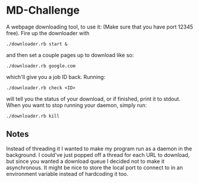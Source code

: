 # MD-Challenge

A webpage downloading tool, to use it:
(Make sure that you have port 12345 free).
Fire up the downloader with
```
./downloader.rb start &
```
and then set a couple pages up to download like so:
```
./downloader.rb google.com
```
which'll give you a job ID back.
Running:
```
./downloader.rb check <ID>
```
will tell you the status of your download, or if finished, print it to stdout.
When you want to stop running your daemon, simply run:
```
./downloader.rb kill
```

## Notes
Instead of threading it I wanted to make my program run as a daemon in the background.
I could've just popped off a thread for each URL to download, but since you wanted a download queue I decided not to make it asynchronous.
It might be nice to store the local port to connect to in an environment variable instead of hardcoding it too.
